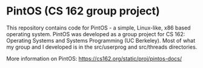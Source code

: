 PintOS (CS 162 group project)
=======================

This repository contains code for PintOS - a simple, Linux-like, x86 based operating system. PintOS was developed as a group project for CS 162: Operating Systems and Systems Programming (UC Berkeley). Most of what my group and I developed is in the src/userprog and src/threads directories.

More information on PintOS:
https://cs162.org/static/proj/pintos-docs/
